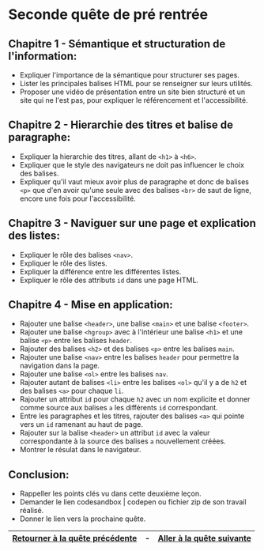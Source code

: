 # Seconde quête de pré rentrée


## Chapitre 1 - Sémantique et structuration de l'information:

- Expliquer l'importance de la sémantique pour structurer ses pages.
- Lister les principales balises HTML pour se renseigner sur leurs utilités.
- Proposer une vidéo de présentation entre un site bien structuré et un site qui ne l'est pas, pour expliquer le référencement et l'accessibilité.


## Chapitre 2 - Hierarchie des titres et balise de paragraphe:

- Expliquer la hierarchie des titres, allant de `<h1>` à `<h6>`.
- Expliquer que le style des navigateurs ne doit pas influencer le choix des balises.
- Expliquer qu'il vaut mieux avoir plus de paragraphe et donc de balises `<p>` que d'en avoir qu'une seule avec des balises `<br>` de saut de ligne, encore une fois pour l'accessibilité.


## Chapitre 3 - Naviguer sur une page et explication des listes:

- Expliquer le rôle des balises `<nav>`.
- Expliquer le rôle des listes.
- Expliquer la différence entre les différentes listes.
- Expliquer le rôle des attributs `id` dans une page HTML.


## Chapitre 4 - Mise en application:

- Rajouter une balise `<header>`, une balise `<main>` et une balise `<footer>`.
- Rajouter une balise `<hgroup>` avec à l'intérieur une balise `<h1>` et une balise `<p>` entre les balises `header`.
- Rajouter des balises `<h2>` et des balises `<p>` entre les balises `main`.
- Rajouter une balise `<nav>` entre les balises `header` pour permettre la navigation dans la page.
- Rajouter une balise `<ol>` entre les balises `nav`.
- Rajouter autant de balises `<li>` entre les balises `<ol>` qu'il y a de `h2` et des balises `<a>` pour chaque `li`.
- Rajouter un attribut `id` pour chaque `h2` avec un nom explicite et donner comme source aux balises `a` les différents `id` correspondant.
- Entre les paragraphes et les titres, rajouter des balises `<a>` qui pointe vers un `id` ramenant au haut de page.
- Rajouter sur la balise `<header>` un attribut `id` avec la valeur correspondante à la source des balises `a` nouvellement créées.
- Montrer le résulat dans le navigateur.


## Conclusion:

- Rappeller les points clés vu dans cette deuxième leçon.
- Demander le lien codesandbox | codepen ou fichier zip de son travail réalisé.
- Donner le lien vers la prochaine quête.

| [Retourner à la quête précédente](Quest_1.md) | - |[Aller à la quête suivante](Quest_3.md) |
| --- | --- | --- |